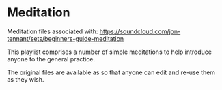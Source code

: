 # Meditation

Meditation files associated with: https://soundcloud.com/jon-tennant/sets/beginners-guide-meditation

This playlist comprises a number of simple meditations to help introduce anyone to the general practice.

The original files are available as so that anyone can edit and re-use them as they wish.
